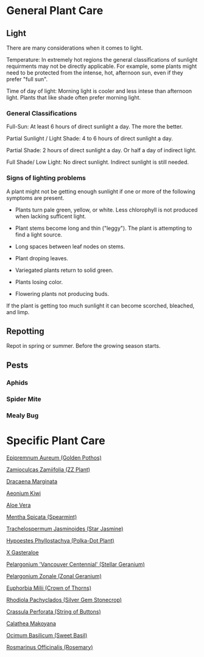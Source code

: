 # General Plant Care
## Light

There are many considerations when it comes to light.

Temperature: In extremely hot regions the general classifications of sunlight requirments may not be directly applicable. For example, some plants might need to be protected from the intense, hot, afternoon sun, even if they prefer "full sun".

Time of day of light: Morning light is cooler and less intese than afternoon light. Plants that like shade often prefer morning light.

### General Classifications

Full-Sun: At least 6 hours of direct sunlight a day. The more the better.

Partial Sunlight / Light Shade: 4 to 6 hours of direct sunlight a day.

Partial Shade: 2 hours of direct sunlight a day. Or half a day of indirect light.

Full Shade/ Low Light: No direct sunlight. Indirect sunlight is still needed.

### Signs of lighting problems
A plant might not be getting enough sunlight if one or more of the following symptoms are present.

* Plants turn pale green, yellow, or white. Less chlorophyll is not produced when lacking sufficent light.

* Plant stems become long and thin ("leggy"). The plant is attempting to find a light source.

* Long spaces between leaf nodes on stems.

* Plant droping leaves.

* Variegated plants return to solid green.

* Plants losing color.

* Flowering plants not producing buds.

If the plant is getting too much sunlight it can become scorched, bleached, and limp.

## Repotting
Repot in spring or summer. Before the growing season starts.

## Pests

### Aphids

### Spider Mite

### Mealy Bug

# Specific Plant Care
[Epipremnum Aureum (Golden Pothos)](specific_care/epipremnum_aureum.md)

[Zamioculcas Zamiifolia (ZZ Plant)](specific_care/zamioculcas_zamiifolia.md)

[Dracaena Marginata](specific_care/dracaena_marginata.md)

[Aeonium Kiwi](specific_care/aeonium_kiwi.md)

[Aloe Vera](specific_care/aloe_vera.md)

[Mentha Spicata (Spearmint)](specific_care/mentha_spicata.md)

[Trachelospermum Jasminoides (Star Jasmine)](specific_care/trachelospermum_jasminoides.md)

[Hypoestes Phyllostachya (Polka-Dot Plant)](specific_care/hypoestes_phyllostachya.md)

[X Gasteraloe](specific_care/x_gasteraloe.md)

[Pelargonium 'Vancouver Centennial' (Stellar Geranium)](specific_care/pelargonium_vc.md)

[Pelargonium Zonale (Zonal Geranium)](specific_care/pelargonium_zonale.md)

[Euphorbia Milii (Crown of Thorns)](specific_care/euphorbia_milii.md)

[Rhodiola Pachyclados (Silver Gem Stonecrop)](specific_care/rhodiola_pachyclados.md)

[Crassula Perforata (String of Buttons)](specific_care/crassula_perforata.md)

[Calathea Makoyana](specific_care/calathea_makoyana.md)

[Ocimum Basilicum (Sweet Basil)](specific_care/ocimum_basilicum.md)

[Rosmarinus Officinalis (Rosemary)](specific_care/rosmarinum_officinalis.md)
